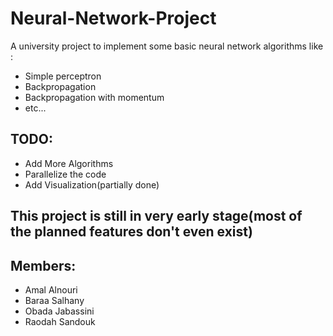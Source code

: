 # Neural-Network-Project
A university project to implement some basic neural network algorithms like : 
* Simple perceptron
* Backpropagation
* Backpropagation with momentum
* etc...

## TODO:
* Add More Algorithms
* Parallelize the code
* Add Visualization(partially done)

## This project is still in very early stage(most of the planned features don't even exist)

## Members:

* Amal Alnouri
* Baraa Salhany
* Obada Jabassini
* Raodah Sandouk
